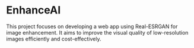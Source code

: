 # EnhanceAI
 This project focuses on developing a web app using Real-ESRGAN for image enhancement. It aims to improve the visual quality of low-resolution images efficiently and cost-effectively.
